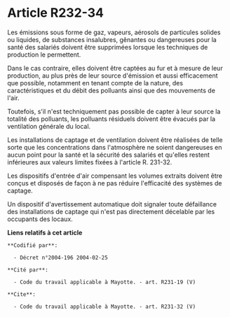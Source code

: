 # Article R232-34

Les émissions sous forme de gaz, vapeurs, aérosols de particules solides ou liquides, de substances insalubres, gênantes ou
dangereuses pour la santé des salariés doivent être supprimées lorsque les techniques de production le permettent. 

Dans le cas contraire, elles doivent être captées au fur et à mesure de leur production, au plus près de leur source
d'émission et aussi efficacement que possible, notamment en tenant compte de la nature, des caractéristiques et du débit des
polluants ainsi que des mouvements de l'air. 

Toutefois, s'il n'est techniquement pas possible de capter à leur source la totalité des polluants, les polluants résiduels
doivent être évacués par la ventilation générale du local. 

Les installations de captage et de ventilation doivent être réalisées de telle sorte que les concentrations dans l'atmosphère
ne soient dangereuses en aucun point pour la santé et la sécurité des salariés et qu'elles restent inférieures aux valeurs
limites fixées à l'article R. 231-32. 

Les dispositifs d'entrée d'air compensant les volumes extraits doivent être conçus et disposés de façon à ne pas réduire
l'efficacité des systèmes de captage. 

Un dispositif d'avertissement automatique doit signaler toute défaillance des installations de captage qui n'est pas
directement décelable par les occupants des locaux.

**Liens relatifs à cet article**

	**Codifié par**:

	  - Décret n°2004-196 2004-02-25

	**Cité par**:

	  - Code du travail applicable à Mayotte. - art. R231-19 (V)

	**Cite**:

	  - Code du travail applicable à Mayotte. - art. R231-32 (V)
